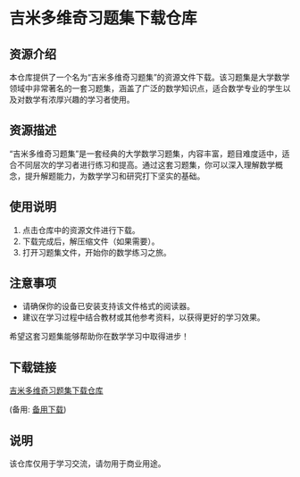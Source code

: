# 吉米多维奇习题集下载仓库

## 资源介绍

本仓库提供了一个名为“吉米多维奇习题集”的资源文件下载。该习题集是大学数学领域中非常著名的一套习题集，涵盖了广泛的数学知识点，适合数学专业的学生以及对数学有浓厚兴趣的学习者使用。

## 资源描述

“吉米多维奇习题集”是一套经典的大学数学习题集，内容丰富，题目难度适中，适合不同层次的学习者进行练习和提高。通过这套习题集，你可以深入理解数学概念，提升解题能力，为数学学习和研究打下坚实的基础。

## 使用说明

1. 点击仓库中的资源文件进行下载。
2. 下载完成后，解压缩文件（如果需要）。
3. 打开习题集文件，开始你的数学练习之旅。

## 注意事项

- 请确保你的设备已安装支持该文件格式的阅读器。
- 建议在学习过程中结合教材或其他参考资料，以获得更好的学习效果。

希望这套习题集能够帮助你在数学学习中取得进步！

## 下载链接
[吉米多维奇习题集下载仓库](https://pan.quark.cn/s/416e01943d4a) 

(备用: [备用下载](https://pan.baidu.com/s/1pfaH2gNU8gVaEamUlawMvw?pwd=1234))

## 说明

该仓库仅用于学习交流，请勿用于商业用途。
